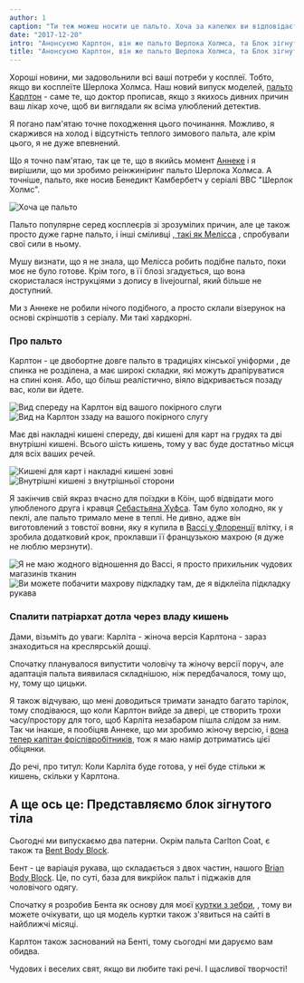```yaml
---
author: 1
caption: "Ти теж можеш носити це пальто. Хоча за капелюх ви відповідаєте самі. Принаймні, поки що."
date: "2017-12-20"
intro: "Анонсуємо Карлтон, він же пальто Шерлока Холмса, та Блок зігнутого тіла"
title: "Анонсуємо Карлтон, він же пальто Шерлока Холмса, та Блок зігнутого тіла"
---
```


Хороші новини, ми задовольнили всі ваші потреби у косплеї. Тобто, якщо ви косплеїте Шерлока Холмса. Наш новий випуск моделей, [пальто Карлтон](/patterns/carlton) - саме те, що доктор прописав, якщо з якихось дивних причин ваш лікар хоче, щоб ви виглядали як всіма улюблений детектив.

Я погано пам'ятаю точне походження цього починання. Можливо, я скаржився на холод і відсутність теплого зимового пальта, але крім цього, я не дуже впевнений.

Що я точно пам'ятаю, так це те, що в якийсь момент [Аннеке](http://www.annekecaramin.com/) і я вирішили, що ми зробимо реінжиніринг пальто Шерлока Холмса. А точніше, пальто, яке носив Бенедикт Камбербетч у серіалі BBC "Шерлок Холмс".

![Хоча це пальто](https://posts.freesewing.org/uploads/bc_f20e01a16d.jpg)

Пальто популярне серед косплеєрів зі зрозумілих причин, але це також просто дуже гарне пальто, і інші сміливці [, такі як Мелісса](http://blog.fehrtrade.com/gallery/868/the-sherlock-coat/) , спробували свої сили в ньому.

Мушу визнати, що я не знала, що Мелісса робить подібне пальто, поки моє не було готове. Крім того, в її блозі згадується, що вона скористалася інструкціями з допису в livejournal, який більше не доступний.

Ми з Аннеке не робили нічого подібного, а просто склали візерунок на основі скріншотів з серіалу. Ми такі хардкорні.

### Про пальто

Карлтон - це двобортне довге пальто в традиціях кінської уніформи , де спинка не розділена, а має широкі складки, які можуть драпіруватися на спині коня. Або, що більш реалістично, віяло відкривається позаду вас, коли ви йдете.

![Вид спереду на Карлтон від вашого покірного слуги](https://posts.freesewing.org/uploads/front_e1d64f3ceb.jpg) ![Вид на Карлтон ззаду на вашого покірного слугу](https://posts.freesewing.org/uploads/back_05c04878c5.jpg)

Має дві накладні кишені спереду, дві кишені для карт на грудях та дві внутрішні кишені. Всього шість кишень, тому у вас буде достатньо місця для всіх ваших речей.

![Кишені для карт і накладні кишені зовні](https://posts.freesewing.org/uploads/pockets_28099d1afe.jpg) ![Внутрішні кишені з внутрішньої сторони](https://posts.freesewing.org/uploads/innerpocket_4e4e3f5119.jpg)

Я закінчив свій якраз вчасно для поїздки в К&ouml;ін, щоб відвідати мого улюбленого друга і кравця [Себастьяна Хуфса](http://sebastian-hoofs.de/massschneider/). Там було холодно, як у пеклі, але пальто тримало мене в теплі. Не дивно, адже він виготовлений з товстої вовни, яку я купила в [Bacci у Флоренції](http://www.baccitessuti.it/en/index.html) влітку, і я зробила додатковий крок, проклавши її французькою махрою (я дуже не люблю мерзнути).

![Я не маю жодного відношення до Bacci, я просто прихильник чудових магазинів тканин](https://posts.freesewing.org/uploads/bacci_043f91c96c.jpg) ![Ви можете побачити махрову підкладку там, де я відклеїла підкладку рукава](https://posts.freesewing.org/uploads/interlining_220e0eab71.jpg)

### Спалити патріархат дотла через владу кишень

Дами, візьміть до уваги: Карліта - жіноча версія Карлтона - зараз знаходиться на креслярській дошці.

Спочатку планувалося випустити чоловічу та жіночу версії поруч, але адаптація пальта виявилася складнішою, ніж передбачалося, тому що, ну, тому що цицьки.

Я також відчуваю, що мені доводиться тримати занадто багато тарілок, тому сподіваюся, що коли Карлтон вийде за двері, це створить трохи часу/простору для того, щоб Карліта незабаром пішла слідом за ним. Так чи інакше, я пообіцяв Аннеке, що ми зробимо жіночу версію, і [вона тепер капітан фріспівробітників](/patrons), тож я маю намір дотриматись цієї обіцянки.

До речі, про титул: Коли Карліта буде готова, у неї буде стільки ж кишень, скільки у Карлтона.

## А ще ось це: Представляємо блок зігнутого тіла
Сьогодні ми випускаємо два патерни. Окрім пальта Carlton Coat, є також та [Bent Body Block](/patterns/bent).

Бент - це варіація рукава, що складається з двох частин, нашого [Brian Body Block](/patterns/bent). Це, по суті, база для викрійок пальт і піджаків для чоловічого одягу.

Спочатку я розробив Бента як основу для моєї [куртки з зебри](/blog/the-refashioners-2017/), , тому ви можете очікувати, що ця модель куртки також з'явиться на сайті в найближчі місяці.

Карлтон також заснований на Бенті, тому сьогодні ми даруємо вам обидва.

Чудових і веселих свят, якщо ви любите такі речі. І щасливої творчості!




